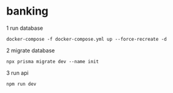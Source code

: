 # banking

1 run database

```docker-compose -f docker-compose.yml up --force-recreate -d```

2 migrate database

```npx prisma migrate dev --name init```

3 run api 

```npm run dev```